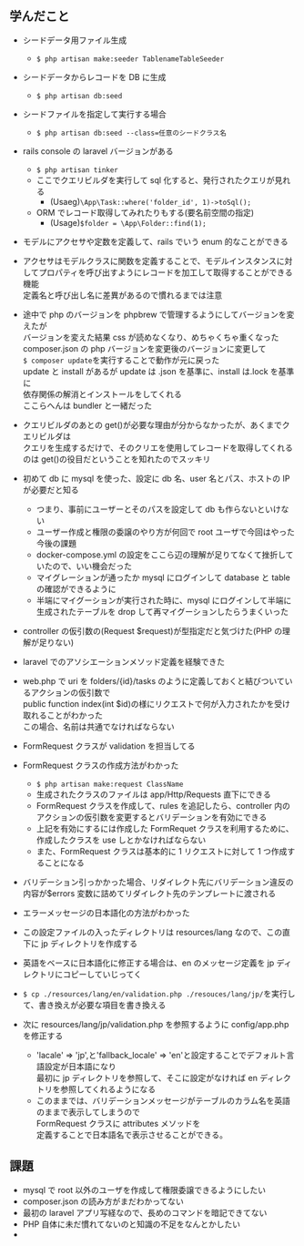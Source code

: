 ## 学んだこと

-   シードデータ用ファイル生成
    -   `$ php artisan make:seeder TablenameTableSeeder`
-   シードデータからレコードを DB に生成
    -   `$ php artisan db:seed`
-   シードファイルを指定して実行する場合
    -   `$ php artisan db:seed --class=任意のシードクラス名`
-   rails console の laravel バージョンがある
    -   `$ php artisan tinker`
    -   ここでクエリビルダを実行して sql 化すると、発行されたクエリが見れる
        -   (Usaeg)`\App\Task::where('folder_id', 1)->toSql();`
    -   ORM でレコード取得してみれたりもする(要名前空間の指定)
        -   (Usage)`$folder = \App\Folder::find(1);`
-   モデルにアクセサや定数を定義して、rails でいう enum 的なことができる
-   アクセサはモデルクラスに関数を定義することで、モデルインスタンスに対してプロパティを呼び出すようにレコードを加工して取得することができる機能<br>定義名と呼び出し名に差異があるので慣れるまでは注意
-   途中で php のバージョンを phpbrew で管理するようにしてバージョンを変えたが<br>バージョンを変えた結果 css が読めなくなり、めちゃくちゃ重くなった<br>composer.json の php バージョンを変更後のバージョンに変更して<br>`$ composer update`を実行することで動作が元に戻った<br>update と install があるが update は .json を基準に、install は.lock を基準に<br>依存関係の解消とインストールをしてくれる<br>ここらへんは bundler と一緒だった
-   クエリビルダのあとの get()が必要な理由が分からなかったが、あくまでクエリビルダは<br>クエリを生成するだけで、そのクリエを使用してレコードを取得してくれるのは get()の役目だということを知れたのでスッキリ
-   初めて db に mysql を使った、設定に db 名、user 名とパス、ホストの IP が必要だと知る
    -   つまり、事前にユーザーとそのパスを設定して db も作らないといけない
    -   ユーザー作成と権限の委譲のやり方が何回で root ユーザで今回はやった今後の課題
    -   docker-compose.yml の設定をここら辺の理解が足りてなくて挫折していたので、いい機会だった
    -   マイグレーションが通ったか mysql にログインして database と table の確認ができるように
    -   半端にマイグーションが実行された時に、mysql にログインして半端に生成されたテーブルを drop して再マイグーションしたらうまくいった
-   controller の仮引数の(Request \$request)が型指定だと気づけた(PHP の理解が足りない)
-   laravel でのアソシエーションメソッド定義を経験できた
-   web.php で uri を folders/{id}/tasks のように定義しておくと結びついているアクションの仮引数で<br>public function index(int \$id)の様にリクエストで何が入力されたかを受け取れることがわかった<br>この場合、名前は共通でなければならない
-   FormRequest クラスが validation を担当してる
-   FormRequest クラスの作成方法がわかった
    -   `$ php artisan make:request ClassName`
    -   生成されたクラスのファイルは app/Http/Requests 直下にできる
    -   FormRequest クラスを作成して、rules を追記したら、controller 内のアクションの仮引数を変更するとバリデーションを有効にできる
    -   上記を有効にするには作成した FormRequet クラスを利用するために、作成したクラスを use しとかなければならない
    -   また、FormRequest クラスは基本的に 1 リクエストに対して 1 つ作成することになる
-   バリデーション引っかかった場合、リダイレクト先にバリデーション違反の内容が\$errors 変数に詰めてリダイレクト先のテンプレートに渡される
-   エラーメッセージの日本語化の方法がわかった
-   この設定ファイルの入ったディレクトリは resources/lang なので、この直下に jp ディレクトリを作成する
-   英語をベースに日本語化に修正する場合は、en のメッセージ定義を jp ディレクトリにコピーしていじってく
-   `$ cp ./resources/lang/en/validation.php ./resouces/lang/jp/`を実行して、書き換えが必要な項目を書き換える
-   次に resources/lang/jp/validation.php を参照するように config/app.php を修正する

    -   'lacale' => 'jp',と'fallback_locale' => 'en'と設定することでデフォルト言語設定が日本語になり<br>最初に jp ディレクトリを参照して、そこに設定がなければ en ディレクトリを参照してくれるようになる
    -   このままでは、バリデーションメッセージがテーブルのカラム名を英語のままで表示してしまうので<br>FormRequest クラスに attributes メソッドを<br>定義することで日本語名で表示させることができる。

## 課題

-   mysql で root 以外のユーザを作成して権限委譲できるようにしたい
-   composer.json の読み方がまだわかってない
-   最初の laravel アプリ写経なので、長めのコマンドを暗記できてない
-   PHP 自体に未だ慣れてないのと知識の不足をなんとかしたい
-
